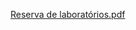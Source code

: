 [Reserva de laboratórios.pdf](https://github.com/user-attachments/files/16752051/Reserva.de.laboratorios.pdf)
